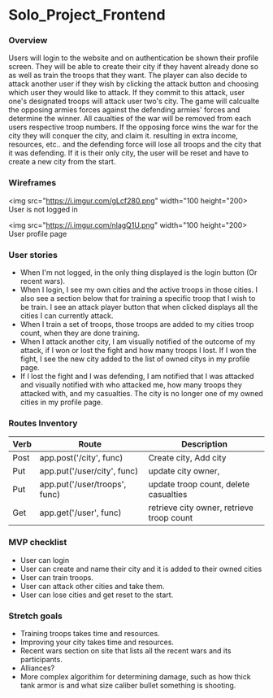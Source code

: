 # Solo_Project_Frontend


### Overview

Users will login to the website and on authentication be shown their profile screen. They will be able to create their city if they havent already done so as well as train the troops that they want. The player can also decide to attack another user if they wish by clicking the attack button and choosing which user they would like to attack. If they commit to this attack, user one's designated troops will attack user two's city. The game will calcualte the opposing armies forces against the defending armies' forces and determine the winner. All caualties of the war will be removed from each users respective troop numbers. If the opposing force wins the war for the city they will conquer the city, and claim it. resulting in extra income, resources, etc.. and the defending force will lose all troops and the city that it was defending. If it is their only city, the user will be reset and have to create a new city from the start.

### Wireframes

<img src="https://i.imgur.com/gLcf280.png" width="100 height="200>
User is not logged in

<img src="https://i.imgur.com/nlagQ1U.png" width="100 height="200>
User profile page

### User stories

- When I'm not logged, in the only thing displayed is the login button (Or recent wars).
- When I login, I see my own cities and the active troops in those cities. I also see a section below that for training a specific troop that I wish to be train. I see an attack player button that when clicked displays all the cities I can currently attack.
- When I train a set of troops, those troops are added to my cities troop count, when they are done training.
- When I attack another city, I am visually notified of the outcome of my attack, if I won or lost the fight and how many troops I lost. If I won the fight, I see the new city added to the list of owned citys in my profile page.
- If I lost the fight and I was defending, I am notified that I was attacked and visually notified with who attacked me, how many troops they attacked with, and my casualties. The city is no longer one of my owned cities in my profile page.

### Routes Inventory

|Verb|Route|Description|
|----|-----------|-----|
|Post| app.post('/city', func) | Create city, Add city|
|Put | app.put('/user/city', func) | update city owner, 
|Put | app.put('/user/troops', func) | update troop count, delete casualties|
|Get | app.get('/user', func) | retrieve city owner, retrieve troop count|


### MVP checklist

- User can login
- User can create and name their city and it is added to their owned cities
- User can train troops.
- User can attack other cities and take them.
- User can lose cities and get reset to the start.


### Stretch goals

- Training troops takes time and resources.
- Improving your city takes time and resources.
- Recent wars section on site that lists all the recent wars and its participants.
- Alliances?
- More complex algorithim for determining damage, such as how thick tank armor is and what size caliber bullet something is shooting.
